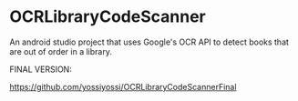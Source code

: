# OCRLibraryCodeScanner
An android studio project that uses Google's OCR API to detect books that are out of order in a library.



FINAL VERSION:

https://github.com/yossiyossi/OCRLibraryCodeScannerFinal
